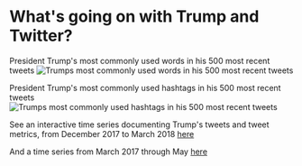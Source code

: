 # What's going on with Trump and Twitter?

President Trump's most commonly used words in his 500 most recent tweets
![Trumps most commonly used words in his 500 most recent tweets](/trump/data/terms.png)

President Trump's most commonly used hashtags in his 500 most recent tweets
![Trumps most commonly used hashtags in his 500 most recent tweets](/trump/data/hashtags.png)

See an interactive time series documenting Trump's tweets and tweet metrics, from December 2017 to March 2018 
[here](https://saverymax.github.io/Twitter-Mining/trump_time_series)

And a time series from March 2017 through May
[here](https://saverymax.github.io/Twitter-Mining/trump_series_early2018)


